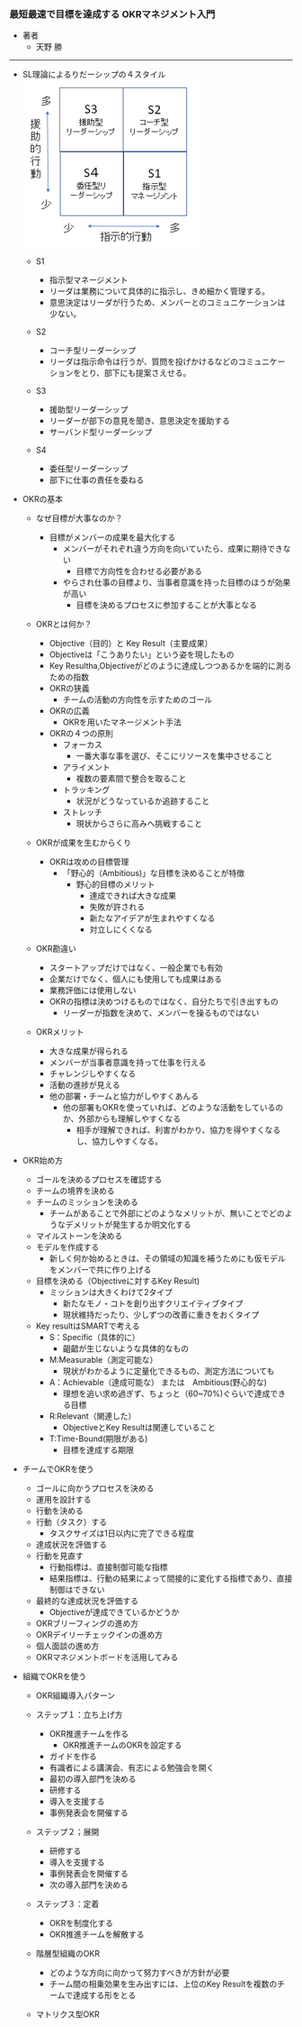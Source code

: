 ### 最短最速で目標を達成する OKRマネジメント入門

- 著者
    - 天野 勝


-----
- SL理論によるりだーシップの４スタイル
    ![リーダーシップの４つのスタイル](sl.png)
    
    - S1
        - 指示型マネージメント
        - リーダは業務について具体的に指示し、きめ細かく管理する。
        - 意思決定はリーダが行うため、メンバーとのコミュニケーションは少ない。
        
    - S2
        - コーチ型リーダーシップ
        - リーダは指示命令は行うが、質問を投げかけるなどのコミュニケーションをとり、部下にも提案さえせる。
        
    - S3
        - 援助型リーダーシップ
        - リーダーが部下の意見を聞き、意思決定を援助する
        - サーバンド型リーダーシップ

    - S4
        - 委任型リーダーシップ
        - 部下に仕事の責任を委ねる

     
- OKRの基本
    - なぜ目標が大事なのか？
        - 目標がメンバーの成果を最大化する  
            - メンバーがそれぞれ違う方向を向いていたら、成果に期待できない
                - 目標で方向性を合わせる必要がある
            - やらされ仕事の目標より、当事者意識を持った目標のほうが効果が高い
                - 目標を決めるプロセスに参加することが大事となる

    - OKRとは何か？
        - Objective（目的）と Key Result（主要成果）
        - Objectiveは「こうありたい」という姿を現したもの
        - Key Resultha,Objectiveがどのように達成しつつあるかを端的に測るための指数
        - OKRの狭義
            - チームの活動の方向性を示すためのゴール
        - OKRの広義
            - OKRを用いたマネージメント手法
        - OKRの４つの原則
            - フォーカス
                - 一番大事な事を選び、そこにリソースを集中させること
            - アライメント
                - 複数の要素間で整合を取ること
            - トラッキング
                - 状況がどうなっているか追跡すること
            - ストレッチ
                - 現状からさらに高みへ挑戦すること
       
    - OKRが成果を生むからくり
        - OKRは攻めの目標管理
            - 「野心的（Ambitious)」な目標を決めることが特徴
                - 野心的目標のメリット
                    - 達成できれば大きな成果
                    - 失敗が許される
                    - 新たなアイデアが生まれやすくなる
                    - 対立しにくくなる
    - OKR勘違い
        - スタートアップだけではなく、一般企業でも有効
        - 企業だけでなく、個人にも使用しても成果はある
        - 業務評価には使用しない
        - OKRの指標は決めつけるものではなく、自分たちで引き出すもの
            - リーダーが指数を決めて、メンバーを操るものではない
    - OKRメリット
        - 大きな成果が得られる
        - メンバーが当事者意識を持って仕事を行える
        - チャレンジしやすくなる
        - 活動の進捗が見える
        - 他の部署・チームと協力がしやすくあんる
            - 他の部署もOKRを使っていれば、どのような活動をしているのか、外部からも理解しやすくなる
                - 相手が理解できれば、利害がわかり、協力を得やすくなるし、協力しやすくなる。
    
- OKR始め方
    - ゴールを決めるプロセスを確認する
    - チームの境界を決める
    - チームのミッションを決める
        - チームがあることで外部にどのようなメリットが、無いことでどのようなデメリットが発生するか明文化する
    - マイルストーンを決める
    - モデルを作成する
        - 新しく何か始めるときは、その領域の知識を補うためにも仮モデルをメンバーで共に作り上げる
    - 目標を決める（Objectiveに対するKey Result)
        - ミッションは大きくわけて2タイプ
            - 新たなモノ・コトを創り出すクリエイティブタイプ
            - 現状維持だったり、少しずつの改善に重きをおくタイプ
    - Key resultはSMARTで考える
        - S：Specific（具体的に）
            - 齟齬が生じないような具体的なもの
        - M:Measurable（測定可能な）
            - 現状がわかるように定量化できるもの、測定方法についても
        - A：Achievable（達成可能な） または　Ambitious(野心的な)
            -  理想を追い求め過ぎず、ちょっと（60~70%)ぐらいで達成できる目標
        - R:Relevant（関連した）
            - ObjectiveとKey Resultは関連していること
        - T:Time-Bound(期限がある)
            - 目標を達成する期限
- チームでOKRを使う
    - ゴールに向かうプロセスを決める
    - 運用を設計する
    - 行動を決める
    - 行動（タスク）する
        - タスクサイズは1日以内に完了できる程度
    - 達成状況を評価する
    - 行動を見直す
        - 行動指標は、直接制御可能な指標
        - 結果指標は、行動の結果によって間接的に変化する指標であり、直接制御はできない
    - 最終的な達成状況を評価する
        - Objectiveが達成できているかどうか
    - OKRブリーフィングの進め方
    - OKRデイリーチェックインの進め方
    - 個人面談の進め方
    - OKRマネジメントボードを活用してみる
    
- 組織でOKRを使う
    - OKR組織導入パターン
    - ステップ１：立ち上げ方
        - OKR推進チームを作る
            - OKR推進チームのOKRを設定する
        - ガイドを作る
        - 有識者による講演会、有志による勉強会を開く
        - 最初の導入部門を決める
        - 研修する
        - 導入を支援する
        - 事例発表会を開催する
    - ステップ２；展開
        - 研修する
        - 導入を支援する
        - 事例発表会を開催する
        - 次の導入部門を決める
    - ステップ３：定着
        - OKRを制度化する
        - OKR推進チームを解散する
    - 階層型組織のOKR
        - どのような方向に向かって努力すべきが方針が必要
        - チーム間の相乗効果を生み出すには、上位のKey Resultを複数のチームで達成する形をとる
        
    - マトリクス型OKR    
    









